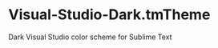Visual-Studio-Dark.tmTheme
==========================

Dark Visual Studio color scheme for Sublime Text
